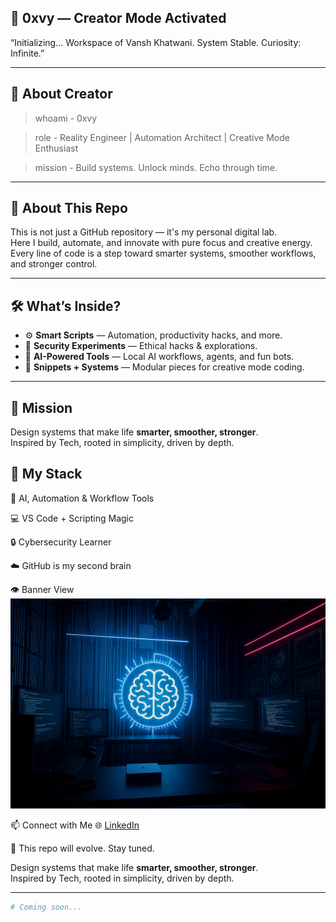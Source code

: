 ## 🚀 0xvy — Creator Mode Activated

 “Initializing... Workspace of Vansh Khatwani. System Stable. Curiosity: Infinite.” 

---
## 👾 About Creator

>  whoami -
0xvy

>  role -
Reality Engineer | Automation Architect | Creative Mode Enthusiast

>  mission -
Build systems. Unlock minds. Echo through time.

---

## 🧠 About This Repo

This is not just a GitHub repository — it's my personal digital lab.  
Here I build, automate, and innovate with pure focus and creative energy.  
Every line of code is a step toward smarter systems, smoother workflows, and stronger control.

---

## 🛠️ What’s Inside?

- ⚙️ **Smart Scripts** — Automation, productivity hacks, and more.
- 🔐 **Security Experiments** — Ethical hacks & explorations.
- 🤖 **AI-Powered Tools** — Local AI workflows, agents, and fun bots.
- 🧩 **Snippets + Systems** — Modular pieces for creative mode coding.

---

## 🎯 Mission

Design systems that make life **smarter, smoother, stronger**.  
Inspired by Tech, rooted in simplicity, driven by depth.

## 🧠 My Stack
🧠 AI, Automation & Workflow Tools

💻 VS Code + Scripting Magic

🔒 Cybersecurity Learner 

☁️ GitHub is my second brain

👁️ Banner View  
![Banner](https://github.com/0xvy/0xvy/blob/main/Banner.png)


📫 Connect with Me
🌐 [LinkedIn](https://www.linkedin.com/in/vansh-khatwani-542711329/)

📂 This repo will evolve. Stay tuned.

Design systems that make life **smarter, smoother, stronger**.  
Inspired by Tech, rooted in simplicity, driven by depth.

---
```bash
# Coming soon...

